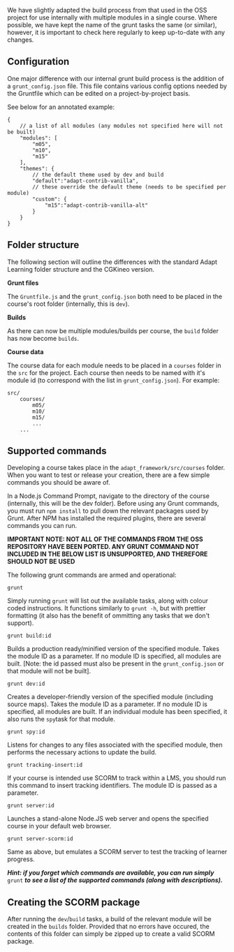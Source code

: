 We have slightly adapted the build process from that used in the OSS project for use internally with multiple modules in a single course. Where possible, we have kept the name of the grunt tasks the same (or similar), however, it is important to check here regularly to keep up-to-date with any changes.

## Configuration

One major difference with our internal grunt build process is the addition of a `grunt_config.json` file. This file contains various config options needed by the Gruntfile which can be edited on a project-by-project basis.

See below for an annotated example:

    {
        // a list of all modules (any modules not specified here will not be built)
        "modules": [
      	    "m05",
      	    "m10",
      	    "m15"
        ],
        "themes": {
            // the default theme used by dev and build
      	    "default":"adapt-contrib-vanilla",
      	    // these override the default theme (needs to be specified per module)
      	    "custom": {
      		    "m15":"adapt-contrib-vanilla-alt"
      	    }
        }
    }


## Folder structure

The following section will outline the differences with the standard Adapt Learning folder structure and the CGKineo version.

**Grunt files**

The `Gruntfile.js` and the `grunt_config.json` both need to be placed in the course's root folder (internally, this is `dev`).

**Builds**

As there can now be multiple modules/builds per course, the `build` folder has now become `builds`.

**Course data**

The course data for each module needs to be placed in a `courses` folder in the `src` for the project. Each course then needs to be named with it's module id (to correspond with the list in `grunt_config.json`). For example:

    src/
        courses/
            m05/
            m10/
            m15/
            ...
        ...

## Supported commands

Developing a course takes place in the `adapt_framework/src/courses` folder. When you want to test or release your creation, there are a few simple commands you should be aware of.

In a Node.js Command Prompt, navigate to the directory of the course (internally, this will be the dev folder). Before using any Grunt commands, you must run `npm install` to pull down the relevant packages used by Grunt. After NPM has installed the required plugins, there are several commands you can run.

**IMPORTANT NOTE: NOT ALL OF THE COMMANDS FROM THE OSS REPOSITORY HAVE BEEN PORTED. ANY GRUNT COMMAND NOT INCLUDED IN THE BELOW LIST IS UNSUPPORTED, AND THEREFORE SHOULD NOT BE USED**

The following grunt commands are armed and operational:

    grunt
Simply running `grunt` will list out the available tasks, along with colour coded instructions. It functions similarly to `grunt -h`, but with prettier formatting (it also has the benefit of ommitting any tasks that we don't support).

    grunt build:id
Builds a production ready/minified version of the specified module. Takes the module ID as a parameter. If no module
ID is specified, all modules are built. [Note: the id passed must also be present in the `grunt_config.json` or that module will not be built].

    grunt dev:id
Creates a developer-friendly version of the specified module (including source maps). Takes the module ID as a parameter. If no module ID is specified, all modules are built. If an individual module has been specified, it also runs the `spy`task for that module.

    grunt spy:id
Listens for changes to any files associated with the specified module, then performs the necessary actions to update the build.

    grunt tracking-insert:id
If your course is intended use SCORM to track within a LMS, you should run this command to insert tracking identifiers. The module ID is passed as a parameter.

    grunt server:id
Launches a stand-alone Node.JS web server and opens the specified course in your default web browser.

    grunt server-scorm:id
Same as above, but emulates a SCORM server to test the tracking of learner progress.


***Hint: if you forget which commands are available, you can run simply*** `grunt` ***to see a list of the supported commands (along with descriptions).***

## Creating the SCORM package

After running the `dev`/`build` tasks, a build of the relevant module will be created in the `builds` folder. Provided that no errors have occured, the contents of this folder can simply be zipped up to create a valid SCORM package.
